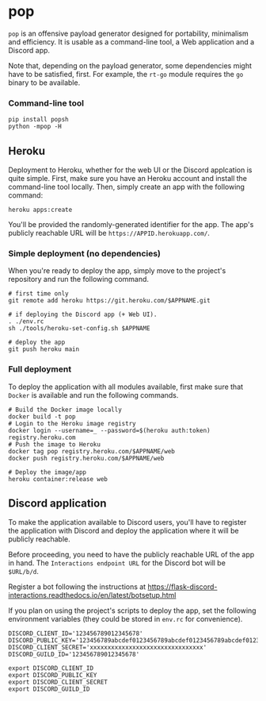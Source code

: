 # pop

`pop` is an offensive payload generator designed for portability,
minimalism and efficiency. It is usable as a command-line tool,
a Web application and a Discord app.

Note that, depending on the payload generator, some dependencies might
have to be satisfied, first. For example, the `rt-go` module requires
the `go` binary to be available.


### Command-line tool

```
pip install popsh
python -mpop -H
```


## Heroku

Deployment to Heroku, whether for the web UI or the Discord applcation
is quite simple. First, make sure you have an Heroku account and install
the command-line tool locally. Then, simply create an app with the
following command:

```
heroku apps:create
```

You'll be provided the randomly-generated identifier for the app. The
app's publicly reachable URL will be `https://APPID.herokuapp.com/`.

### Simple deployment (no dependencies)

When you're ready to deploy the app, simply move to the project's
repository and run the following command.

```
# first time only
git remote add heroku https://git.heroku.com/$APPNAME.git

# if deploying the Discord app (+ Web UI).
. ./env.rc
sh ./tools/heroku-set-config.sh $APPNAME

# deploy the app
git push heroku main
```

### Full deployment

To deploy the application with all modules available, first make sure
that `Docker` is available and run the following commands.

```
# Build the Docker image locally
docker build -t pop
# Login to the Heroku image registry
docker login --username=_ --password=$(heroku auth:token) registry.heroku.com
# Push the image to Heroku
docker tag pop registry.heroku.com/$APPNAME/web
docker push registry.heroku.com/$APPNAME/web

# Deploy the image/app
heroku container:release web
```


## Discord application

To make the application available to Discord users, you'll have to
register the application with Discord and deploy the application where
it will be publicly reachable.

Before proceeding, you need to have the publicly reachable URL of the
app in hand. The `Interactions endpoint URL` for the Discord bot will
be `$URL/b/d`.

Register a bot following the instructions at
https://flask-discord-interactions.readthedocs.io/en/latest/botsetup.html

If you plan on using the project's scripts to deploy the app, set the
following environment variables (they could be stored in `env.rc` for
convenience).

```
DISCORD_CLIENT_ID='123456789012345678'
DISCORD_PUBLIC_KEY='123456789abcdef0123456789abcdef0123456789abcdef0123456789abcdef0'
DISCORD_CLIENT_SECRET='xxxxxxxxxxxxxxxxxxxxxxxxxxxxxxxx'
DISCORD_GUILD_ID='123456789012345678'

export DISCORD_CLIENT_ID
export DISCORD_PUBLIC_KEY
export DISCORD_CLIENT_SECRET
export DISCORD_GUILD_ID
```
